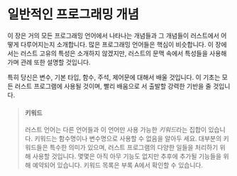 # 일반적인 프로그래밍 개념

이 장은 거의 모든 프로그래밍 언어에서 나타나는 개념들과 그 개념들이 러스트에서 어떻게 다루어지는지 소개합니다. 많은 프로그래밍 언어들은 핵심이
비슷합니다. 이 장에서는 러스트 고유의 특성은 소개하지 않겠지만, 러스트의 문맥 속에서 특성들을 사용해가며 관례 또한 설명할 것입니다.

특히 당신은 변수, 기본 타입, 함수, 주석, 제어문에 대해서 배울 것입니다. 이 기초는 모든 러스트 프로그램에 사용될 것이며, 빨리 배움으로
서 출발할 강력한 기반을 줄 것입니다.

> #### 키워드
>
> 러스트 언어는 다른 언어들과 이 언어만 사용 가능한 *키워드*라는 집합이 있습니다. 키워드는 함수명이나 변수명으로 사용할 수 없음을 알아두
>세요. 대부분의 키워드들은 특수한 의미가 있으며, 러스트 프로그램의 다양한 일들을 처리하기 위해 사용할 것입니다. 몇몇은 아직 아무 기능도
> 없지만 추후에 추가될 기능들을 위해 예약되어 있습니다. 키워드 목록은 부록 A에서 확인할 수 있습니다.
